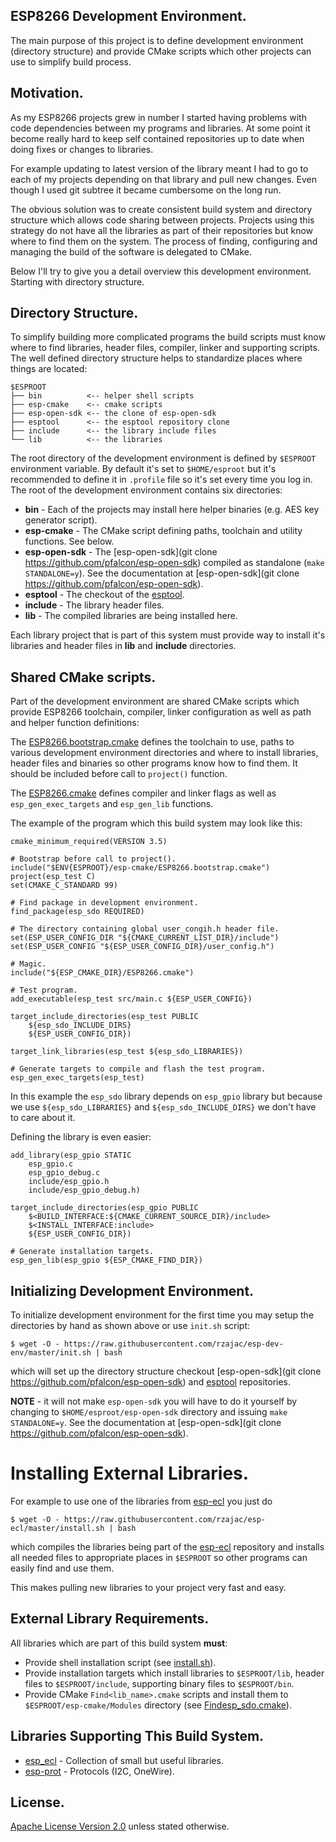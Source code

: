 ## ESP8266 Development Environment.

The main purpose of this project is to define development environment 
(directory structure) and provide CMake scripts which other projects 
can use to simplify build process. 

## Motivation.

As my ESP8266 projects grew in number I started having problems with code 
dependencies between my programs and libraries. At some point it become 
really hard to keep self contained repositories up to date when doing 
fixes or changes to libraries.

For example updating to latest version of the library meant I had to go to 
each of my projects depending on that library and pull new changes. Even 
though I used git subtree it became cumbersome on the long run. 

The obvious solution was to create consistent build system and directory 
structure which allows code sharing between projects. Projects using this
strategy do not have all the libraries as part of their repositories but 
know where to find them on the system. The process of finding, 
configuring and managing the build of the software is delegated to CMake. 

Below I'll try to give you a detail overview this development environment.
Starting with directory structure. 

## Directory Structure.

To simplify building more complicated programs the build scripts must know
where to find libraries, header files, compiler, linker and supporting scripts.
The well defined directory structure helps to standardize places where things 
are located:

    $ESPROOT
    ├── bin          <-- helper shell scripts
    ├── esp-cmake    <-- cmake scripts
    ├── esp-open-sdk <-- the clone of esp-open-sdk
    ├── esptool      <-- the esptool repository clone
    ├── include      <-- the library include files
    └── lib          <-- the libraries

The root directory of the development environment is defined by `$ESPROOT` 
environment variable. By default it's set to `$HOME/esproot` but it's 
recommended to define it in `.profile` file so it's set every time you 
log in. The root of the development environment contains six directories:  

- **bin** - Each of the projects may install here helper binaries (e.g. AES key
generator script).
- **esp-cmake** - The CMake script defining paths, toolchain and utility functions. 
See below.
- **esp-open-sdk** - The [esp-open-sdk](git clone https://github.com/pfalcon/esp-open-sdk)
compiled as standalone (`make STANDALONE=y`). See the documentation at 
[esp-open-sdk](git clone https://github.com/pfalcon/esp-open-sdk).
- **esptool** - The checkout of the [esptool](https://github.com/espressif/esptool).
- **include** - The library header files.
- **lib** - The compiled libraries are being installed here.

Each library project that is part of this system must provide way to install
it's libraries and header files in **lib** and **include** directories. 

## Shared CMake scripts.

Part of the development environment are shared CMake scripts which provide
ESP8266 toolchain, compiler, linker configuration as well as path and 
helper function definitions:

The [ESP8266.bootstrap.cmake](esp-cmake/ESP8266.bootstrap.cmake) defines the 
toolchain to use, paths to various development environment directories and 
where to install libraries, header files and binaries so other programs know
how to find them. It should be included before call to `project()` function.

The [ESP8266.cmake](esp-cmake/ESP8266.cmake) defines compiler and linker flags
as well as `esp_gen_exec_targets` and `esp_gen_lib` functions.

The example of the program which this build system may look like this:

```
cmake_minimum_required(VERSION 3.5)

# Bootstrap before call to project().
include("$ENV{ESPROOT}/esp-cmake/ESP8266.bootstrap.cmake")
project(esp_test C)
set(CMAKE_C_STANDARD 99)

# Find package in development environment.
find_package(esp_sdo REQUIRED)

# The directory containing global user_congih.h header file.
set(ESP_USER_CONFIG_DIR "${CMAKE_CURRENT_LIST_DIR}/include")
set(ESP_USER_CONFIG "${ESP_USER_CONFIG_DIR}/user_config.h")

# Magic.
include("${ESP_CMAKE_DIR}/ESP8266.cmake")

# Test program.
add_executable(esp_test src/main.c ${ESP_USER_CONFIG})

target_include_directories(esp_test PUBLIC
    ${esp_sdo_INCLUDE_DIRS}
    ${ESP_USER_CONFIG_DIR})

target_link_libraries(esp_test ${esp_sdo_LIBRARIES})

# Generate targets to compile and flash the test program.
esp_gen_exec_targets(esp_test)
```

In this example the `esp_sdo` library depends on `esp_gpio` library but because we 
use `${esp_sdo_LIBRARIES}` and `${esp_sdo_INCLUDE_DIRS}` we don't have to care about it.

Defining the library is even easier:

```
add_library(esp_gpio STATIC
    esp_gpio.c
    esp_gpio_debug.c
    include/esp_gpio.h
    include/esp_gpio_debug.h)

target_include_directories(esp_gpio PUBLIC
    $<BUILD_INTERFACE:${CMAKE_CURRENT_SOURCE_DIR}/include>
    $<INSTALL_INTERFACE:include>
    ${ESP_USER_CONFIG_DIR})

# Generate installation targets.
esp_gen_lib(esp_gpio ${ESP_CMAKE_FIND_DIR})
```

## Initializing Development Environment.

To initialize development environment for the first time you may setup the
directories by hand as shown above or use `init.sh` script:

```
$ wget -O - https://raw.githubusercontent.com/rzajac/esp-dev-env/master/init.sh | bash
```

which will set up the directory structure checkout 
[esp-open-sdk](git clone https://github.com/pfalcon/esp-open-sdk) and 
[esptool](https://github.com/espressif/esptool) repositories. 

**NOTE** - it will not make `esp-open-sdk` you will have to do it yourself 
by changing to `$HOME/esproot/esp-open-sdk` directory and issuing 
`make STANDALONE=y`. See the documentation at 
[esp-open-sdk](git clone https://github.com/pfalcon/esp-open-sdk).

# Installing External Libraries.

For example to use one of the libraries from 
[esp-ecl](https://github.com/rzajac/esp-ecl) you just do

```
$ wget -O - https://raw.githubusercontent.com/rzajac/esp-ecl/master/install.sh | bash
```

which compiles the libraries being part of the 
[esp-ecl](https://github.com/rzajac/esp-ecl) repository and installs all needed
files to appropriate places in `$ESPROOT` so other programs can easily find 
 and use them.

This makes pulling new libraries to your project very fast and easy.

## External Library Requirements.

All libraries which are part of this build system **must**:

- Provide shell installation script (see 
[install.sh](https://github.com/rzajac/esp-ecl/blob/master/install.sh)).
- Provide installation targets which install libraries to `$ESPROOT/lib`,
header files to `$ESPROOT/include`, supporting binary files to `$ESPROOT/bin`.
- Provide CMake `Find<lib_name>.cmake` scripts and install them to 
`$ESPROOT/esp-cmake/Modules` directory (see 
[Findesp_sdo.cmake](https://github.com/rzajac/esp-ecl/blob/master/cmake/Findesp_sdo.cmake)).

## Libraries Supporting This Build System. 

- [esp_ecl](https://github.com/rzajac/esp-ecl) - Collection of small but useful libraries.
- [esp-prot](https://github.com/rzajac/esp-prot) - Protocols (I2C, OneWire).

## License.

[Apache License Version 2.0](LICENSE) unless stated otherwise.
